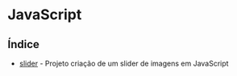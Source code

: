 # JavaScript

## Índice

- [slider](https://github.com/Dirack/Estudos/tree/master/JavaScript/slider#projeto-slider) - Projeto criação de um slider de imagens em JavaScript
